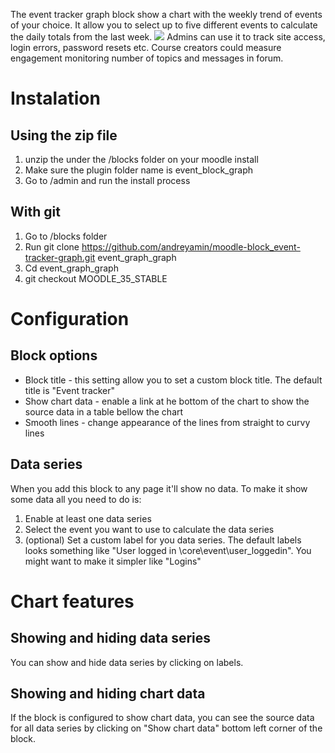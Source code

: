 The event tracker graph block show a chart with the weekly trend of events of your choice. It allow you to select up to five different events to calculate the daily totals from the last week.
![](https://lh5.googleusercontent.com/WYzl2DNr-a5f6-VQUsUHXQ4RwWb69oPKFzesfxjPL_QVzfPpYH9z5J_VPlud_64U8fTIVJ8t779q-Q=w3252-h1860-rw)
Admins can use it to track site access, login errors, password resets etc. Course creators could measure engagement monitoring number of topics and messages in forum.
# Instalation 
## Using the zip file
1. unzip the under the /blocks folder on your moodle install
2. Make sure the plugin folder name is event_block_graph
3. Go to /admin and run the install process
## With git
1. Go to /blocks folder
2. Run git clone https://github.com/andreyamin/moodle-block_event-tracker-graph.git event_graph_graph
3. Cd event_graph_graph
4. git checkout MOODLE_35_STABLE
# Configuration
## Block options
* Block title - this setting allow you to set a custom block title. The default title is "Event tracker"
* Show chart data - enable a link at he bottom of the chart to show the source data in a table bellow the chart
* Smooth lines - change appearance of the lines from straight to curvy lines
## Data series
When you add this block to any page it'll show no data. To make it show some data all you need to do is:
1. Enable at least one data series
2. Select the event you want to use to calculate the data series
3. (optional) Set a custom label for you data series. The default labels looks something like "User logged in \core\event\user_loggedin". You might want to make it simpler like "Logins"
# Chart features
## Showing and hiding data series
You can show and hide data series by clicking on labels.
## Showing and hiding chart data
If the block is configured to show chart data, you can see the source data for all data series by clicking on "Show chart data" bottom left corner of the block.

